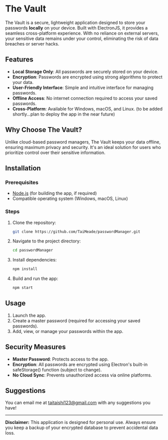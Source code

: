 # The Vault

The Vault is a secure, lightweight application designed to store your passwords **locally** on your device. Built with ElectronJS, it provides a seamless cross-platform experience. With no reliance on external servers, your sensitive data remains under your control, eliminating the risk of data breaches or server hacks.

## Features

- **Local Storage Only**: All passwords are securely stored on your device.
- **Encryption**: Passwords are encrypted using strong algorithms to protect your data.
- **User-Friendly Interface**: Simple and intuitive interface for managing passwords.
- **Offline Access**: No internet connection required to access your saved passwords.
- **Cross-Platform**: Available for Windows, macOS, and Linux. (to be added shortly...plan to deploy the app in the near future)

## Why Choose The Vault?

Unlike cloud-based password managers, The Vault keeps your data offline, ensuring maximum privacy and security. It's an ideal solution for users who prioritize control over their sensitive information.

## Installation

### Prerequisites

- [Node.js](https://nodejs.org/) (for building the app, if required)
- Compatible operating system (Windows, macOS, Linux)

### Steps

1. Clone the repository:

   ```bash
   git clone https://github.com/TaiMeade/passwordManager.git
   ```

2. Navigate to the project directory:

   ```bash
   cd passwordManager
   ```

3. Install dependencies:

   ```bash
   npm install
   ```

4. Build and run the app:

   ```bash
   npm start
   ```

## Usage

1. Launch the app.
2. Create a master password (required for accessing your saved passwords).
3. Add, view, or manage your passwords within the app.

## Security Measures

- **Master Password**: Protects access to the app.
- **Encryption**: All passwords are encrypted using Electron's built-in safeStorage() function (subject to change).
- **No Cloud Sync**: Prevents unauthorized access via online platforms.

## Suggestions

You can email me at taitaishi123@gmail.com with any suggestions you have!

---

**Disclaimer:** This application is designed for personal use. Always ensure you keep a backup of your encrypted database to prevent accidental data loss.
